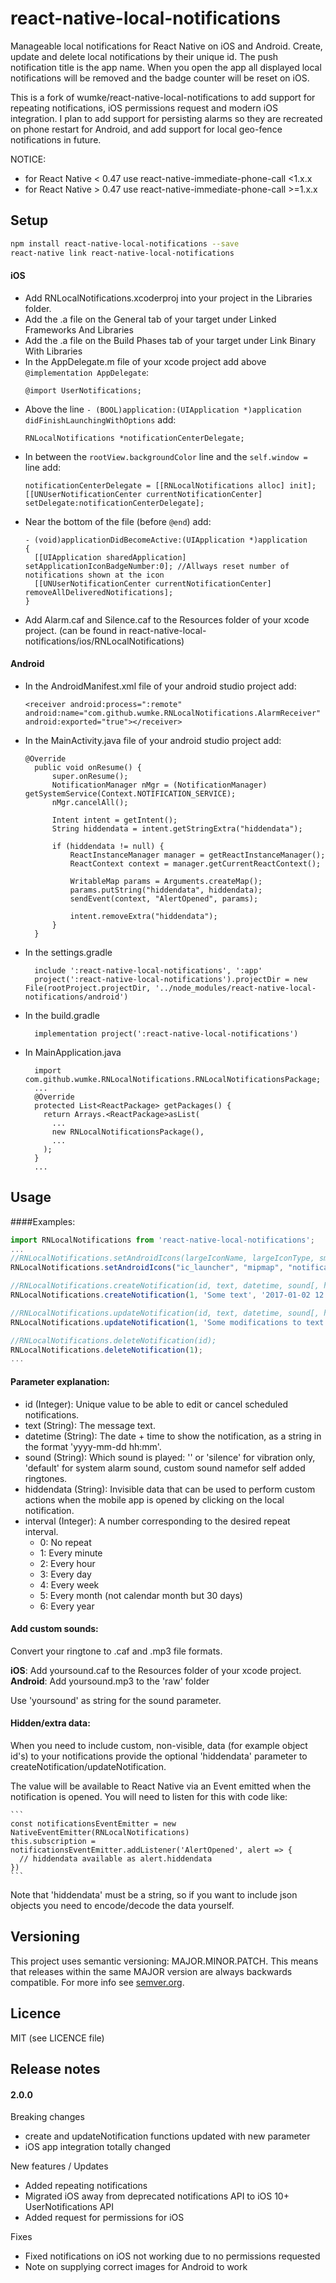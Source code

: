 # react-native-local-notifications
Manageable local notifications for React Native on iOS and Android. Create, update and delete local notifications by their unique id. The push notification title is the app name. When you open the app all displayed local notifications will be removed and the badge counter will be reset on iOS.

This is a fork of wumke/react-native-local-notifications to add support for repeating notifications, iOS permissions request and modern iOS integration. I plan to add support for persisting alarms so they are recreated on phone restart for Android, and add support for local geo-fence notifications in future.

NOTICE:
- for React Native < 0.47 use react-native-immediate-phone-call <1.x.x
- for React Native > 0.47 use react-native-immediate-phone-call >=1.x.x

## Setup

```bash
npm install react-native-local-notifications --save
react-native link react-native-local-notifications
```

#### iOS
* Add RNLocalNotifications.xcoderproj into your project in the Libraries folder.
* Add the .a file on the General tab of your target under Linked Frameworks And Libraries
* Add the .a file on the Build Phases tab of your target under Link Binary With Libraries
* In the AppDelegate.m file of your xcode project add above `@implementation AppDelegate`:
    ```
    @import UserNotifications;
    ```
* Above the line `- (BOOL)application:(UIApplication *)application didFinishLaunchingWithOptions` add:
    ```
    RNLocalNotifications *notificationCenterDelegate;
    ```
* In between the `rootView.backgroundColor` line and the `self.window = ` line add:
    ```
    notificationCenterDelegate = [[RNLocalNotifications alloc] init];
    [[UNUserNotificationCenter currentNotificationCenter] setDelegate:notificationCenterDelegate];
    ```
* Near the bottom of the file (before `@end`) add:
    ```
    - (void)applicationDidBecomeActive:(UIApplication *)application
    {
      [[UIApplication sharedApplication] setApplicationIconBadgeNumber:0]; //Allways reset number of notifications shown at the icon
      [[UNUserNotificationCenter currentNotificationCenter] removeAllDeliveredNotifications];
    }
    ```
* Add Alarm.caf and Silence.caf to the Resources folder of your xcode project. (can be found in react-native-local-notifications/ios/RNLocalNotifications)

#### Android
* In the AndroidManifest.xml file of your android studio project add:
    ```
    <receiver android:process=":remote" android:name="com.github.wumke.RNLocalNotifications.AlarmReceiver" android:exported="true"></receiver>
    ```
* In the MainActivity.java file of your android studio project add:
  ```
  @Override
    public void onResume() {
        super.onResume();
        NotificationManager nMgr = (NotificationManager) getSystemService(Context.NOTIFICATION_SERVICE);
        nMgr.cancelAll();

        Intent intent = getIntent();
        String hiddendata = intent.getStringExtra("hiddendata");

        if (hiddendata != null) {
            ReactInstanceManager manager = getReactInstanceManager();
            ReactContext context = manager.getCurrentReactContext();

            WritableMap params = Arguments.createMap();
            params.putString("hiddendata", hiddendata);
            sendEvent(context, "AlertOpened", params);

            intent.removeExtra("hiddendata");
        }
    }
  ```
* In the settings.gradle
  ```
    include ':react-native-local-notifications', ':app'
    project(':react-native-local-notifications').projectDir = new File(rootProject.projectDir, '../node_modules/react-native-local-notifications/android')
  ```
* In the build.gradle
  ```
    implementation project(':react-native-local-notifications')
  ```
* In MainApplication.java
  ```
    import com.github.wumke.RNLocalNotifications.RNLocalNotificationsPackage;
    ...
    @Override
    protected List<ReactPackage> getPackages() {
      return Arrays.<ReactPackage>asList(
        ...
        new RNLocalNotificationsPackage(),
        ...
      );
    }
    ...
  ```
## Usage

####Examples:
```javascript
import RNLocalNotifications from 'react-native-local-notifications';
...
//RNLocalNotifications.setAndroidIcons(largeIconName, largeIconType, smallIconName, smallIconType);
RNLocalNotifications.setAndroidIcons("ic_launcher", "mipmap", "notification_small", "drawable"); //this are the default values, this function is optional. But make sure these files exist otherwise your app will crash when the alarm fires.

//RNLocalNotifications.createNotification(id, text, datetime, sound[, hiddendata]);
RNLocalNotifications.createNotification(1, 'Some text', '2017-01-02 12:30', 'default', 'user_page', 4);

//RNLocalNotifications.updateNotification(id, text, datetime, sound[, hiddendata]);
RNLocalNotifications.updateNotification(1, 'Some modifications to text', '2017-01-02 12:35', 'silence', 'user_page', 4);

//RNLocalNotifications.deleteNotification(id);
RNLocalNotifications.deleteNotification(1);
...
```
#### Parameter explanation:
* id (Integer): Unique value to be able to edit or cancel scheduled notifications.
* text (String): The message text.
* datetime (String): The date + time to show the notification, as a string in the format 'yyyy-mm-dd hh:mm'.
* sound (String): Which sound is played: '' or 'silence' for vibration only, 'default' for system alarm sound, custom sound namefor self added ringtones.
* hiddendata (String): Invisible data that can be used to perform custom actions when the mobile app is opened by clicking on the local notification.
* interval (Integer): A number corresponding to the desired repeat interval.
    * 0: No repeat
    * 1: Every minute
    * 2: Every hour
    * 3: Every day
    * 4: Every week
    * 5: Every month (not calendar month but 30 days)
    * 6: Every year

#### Add custom sounds:

Convert your ringtone to .caf and .mp3 file formats.

__iOS__: Add yoursound.caf to the Resources folder of your xcode project.  
__Android__: Add yoursound.mp3 to the 'raw' folder

Use 'yoursound' as string for the sound parameter.

#### Hidden/extra data:

When you need to include custom, non-visible, data (for example object id's) to your notifications provide the optional 'hiddendata' parameter to createNotification/updateNotification.

The value will be available to React Native via an Event emitted when the notification is opened. You will need to listen for this with code like:

    ```
    const notificationsEventEmitter = new NativeEventEmitter(RNLocalNotifications)
    this.subscription = notificationsEventEmitter.addListener('AlertOpened', alert => {
      // hiddendata available as alert.hiddendata
    })
    ```

Note that 'hiddendata' must be a string, so if you want to include json objects you need to encode/decode the data yourself.

## Versioning

This project uses semantic versioning: MAJOR.MINOR.PATCH.
This means that releases within the same MAJOR version are always backwards compatible. For more info see [semver.org](http://semver.org/).

## Licence

MIT (see LICENCE file)

## Release notes

#### 2.0.0

Breaking changes
- create and updateNotification functions updated with new parameter
- iOS app integration totally changed  

New features / Updates
- Added repeating notifications
- Migrated iOS away from deprecated notifications API to iOS 10+ UserNotifications API
- Added request for permissions for iOS

Fixes
- Fixed notifications on iOS not working due to no permissions requested
- Note on supplying correct images for Android to work
